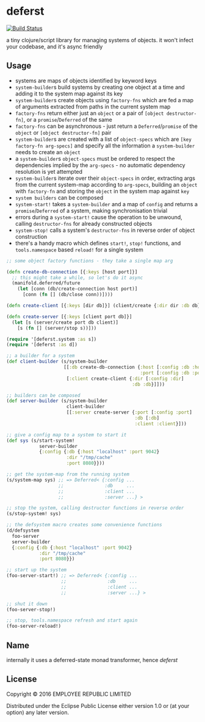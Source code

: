 # deferst

[![Build Status](https://travis-ci.org/employeerepublic/deferst.svg?branch=master)](https://travis-ci.org/employeerepublic/deferst)

a tiny clojure/script library for managing systems of objects. it won't infect your codebase, and it's async friendly

## Usage

- systems are maps of objects identified by keyword keys
- `system-builder`s build systems by creating one object at a time and adding it to the system map against its key
- `system-builder`s create objects using `factory-fns` which are fed a map of arguments extracted from paths in the current system map
- `factory-fns` return either just an `object` or a pair of `[object destructor-fn]`, or a `promise`/`Deferred` of the same
- `factory-fns` can be asynchronous - just return a `Deferred`/`promise` of the `object` or `[object destructor-fn]` pair
- `system-builder`s are created with a list of `object-specs` which are `[key factory-fn arg-specs]` and specify all the information a `system-builder` needs to create an `object`
- a `system-builder`s `object-specs` must be ordered to respect the dependencies implied by the `arg-specs` - no automatic dependency resolution is yet attempted
- `system-builder`s iterate over their `object-specs` in order, extracting args from the current system-map according to `arg-specs`, building an `object` with `factory-fn` and storing the `object` in the system map against `key`
- `system builders` can be composed
- `system-start!` takes a `system-builder` and a map of `config` and returns a `promise`/`Deferred` of a system, making synchronisation trivial
- errors during a `system-start!` cause the operation to be unwound, calling `destructor-fns` for already constructed objects
- `system-stop!` calls a system's `destructor-fns` in reverse order of object construction
- there's a handy macro which defines `start!`, `stop!` functions, and `tools.namespace` based `reload!` for a single system


``` clojure
;; some object factory functions - they take a single map arg

(defn create-db-connection [{:keys [host port]}]
  ;; this might take a while, so let's do it async
  (manifold.deferred/future
    (let [conn (db/create-connection host port)]
      [conn (fn [] (db/close conn))])))

(defn create-client [{:keys [dir db]}] (client/create {:dir dir :db db}))

(defn create-server [{:keys [client port db]}]
  (let [s (server/create port db client)]
    [s (fn [] (server/stop s))]))

(require '[deferst.system :as s])
(require '[deferst :as d])

;; a builder for a system
(def client-builder (s/system-builder
                     [[:db create-db-connection {:host [:config :db :host]
                                                 :port [:config :db :port]}]
                      [:client create-client {:dir [:config :dir]
                                              :db :db}]]))

;; builders can be composed
(def server-builder (s/system-builder
                      client-builder
                      [[:server create-server {:port [:config :port]
                                               :db [:db]
                                               :client :client}]))

;; give a config map to a system to start it
(def sys (s/start-system!
            server-builder
            {:config {:db {:host "localhost" :port 9042}
                      :dir "/tmp/cache"
                      :port 8080}}))

;; get the system-map from the running system
(s/system-map sys) ;; => Deferred< {:config ...
                   ;;               :db     ...
                   ;;               :client ...
                   ;;               :server ...} >

;; stop the system, calling destructor functions in reverse order
(s/stop-system! sys)

;; the defsystem macro creates some convenience functions
(d/defsystem
  foo-server
  server-builder
  {:config {:db {:host "localhost" :port 9042}
            :dir "/tmp/cache"
            :port 8080}})

;; start up the system
(foo-server-start!) ;; => Deferred< {:config ...
                    ;;               :db     ...
                    ;;               :client ...
                    ;;               :server ...} >

;; shut it down
(foo-server-stop!)

;; stop, tools.namespace refresh and start again
(foo-server-reload!)

```

## Name

internally it uses a deferred-state monad transformer, hence *deferst*

## License

Copyright © 2016 EMPLOYEE REPUBLIC LIMITED

Distributed under the Eclipse Public License either version 1.0 or (at
your option) any later version.
